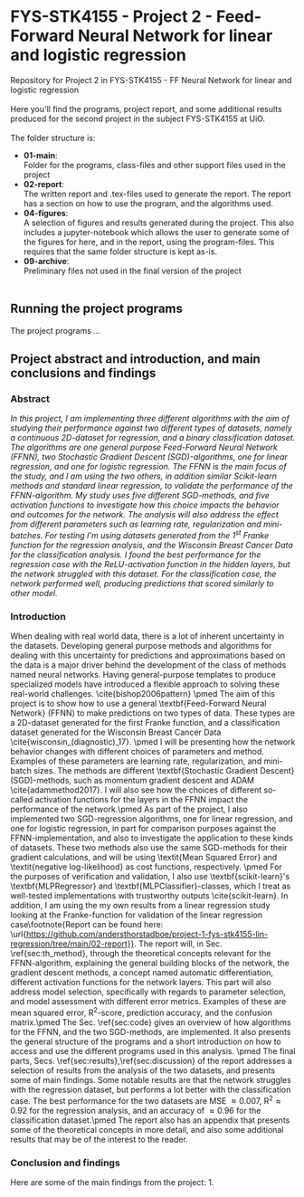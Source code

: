 # FYS-STK4155 - Project 2 - Feed-Forward Neural Network for linear and logistic regression
Repository for Project 2 in FYS-STK4155 - FF Neural Network for linear and logistic regression<br /><br />
Here you'll find the programs, project report, and some additional results produced for the second project in the subject FYS-STK4155 at UiO.<br /><br />
The folder structure is:
- **01-main**: <br />Folder for the programs, class-files and other support files used in the project
- **02-report**: <br /> The written report and .tex-files used to generate the report. The report has a section on how to use the program, and the algorithms used.
- **04-figures**: <br />A selection of figures and results generated during the project. This also includes a jupyter-notebook which allows the user to generate some of the figures for here, and in the report, using the program-files. This requires that the same folder structure is kept as-is.
- **09-archive**: <br />Preliminary files not used in the final version of the project
<br /><br />

## Running the project programs
The project programs ...

## Project abstract and introduction, and main conclusions and findings
### Abstract
*In this project, I am implementing three different algorithms with the aim of studying their performance against two different types of datasets, namely a continuous 2D-dataset for regression, and a binary classification dataset. The algorithms are one general purpose Feed-Forward Neural Network (FFNN), two Stochastic Gradient Descent (SGD)-algorithms, one for linear regression, and one for logistic regression. The FFNN is the main focus of the study, and I am using the two others, in addition similar Scikit-learn methods and standard linear regression, to validate the performance of the FFNN-algorithm. My study uses five different SGD-methods, and five activation functions to investigate how this choice impacts the behavior and outcomes for the network. The analysis will also address the effect from different parameters such as learning rate, regularization and mini-batches. For testing I'm using datasets generated from the 1$^{\text{st}}$ Franke function for the regression analysis, and the Wisconsin Breast Cancer Data for the classification analysis. I found the best performance for the regression case with the ReLU-activation function in the hidden layers, but the network struggled with this dataset. For the classification case, the network performed well, producing predictions that scored similarly to other model.*
### Introduction
When dealing with real world data, there is a lot of inherent uncertainty in the datasets. Developing general purpose methods and algorithms for dealing with this uncertainty for predictions and approximations based on the data is a major driver behind the development of the class of methods named neural networks. Having general-purpose templates to produce specialized models have introduced a flexible approach to solving these real-world challenges. \cite{bishop2006pattern} \pmed
The aim of this project is to show how to use a general \textbf{Feed-Forward Neural Network} (FFNN) to make predictions on two types of data. These types are a 2D-dataset generated for the first Franke function, and a classification dataset generated for the Wisconsin Breast Cancer Data \cite{wisconsin_(diagnostic)_17}. \pmed
I will be presenting how the network behavior changes with different choices of parameters and method. Examples of these parameters are learning rate, regularization, and mini-batch sizes. The methods are different \textbf{Stochastic Gradient Descent} (SGD)-methods, such as momentum gradient descent and ADAM \cite{adammethod2017}. I will also see how the choices of different so-called activation functions for the layers in the FFNN impact the performance of the network.\pmed
As part of the project, I also implemented two SGD-regression algorithms, one for linear regression, and one for logistic regression, in part for comparison purposes against the FFNN-implementation, and also to investigate the application to these kinds of datasets. These two methods also use the same SGD-methods for their gradient calculations, and will be using \textit{Mean Squared Error} and \textit{negative log-likelihood} as cost functions, respectively. \pmed
For the purposes of verification and validation, I also use \textbf{scikit-learn}'s \textbf{MLPRegressor} and \textbf{MLPClassifier}-classes, which I treat as well-tested implementations with trustworthy outputs \cite{scikit-learn}. In addition, I am using the my own results from a linear regression study looking at the Franke-function for validation of the linear regression case\footnote{Report can be found here: \url{https://github.com/andersthorstadboe/project-1-fys-stk4155-lin-regression/tree/main/02-report}}.
The report will, in Sec. \ref{sec:th_method}, through the theoretical concepts relevant for the FFNN-algorithm, explaining the general building blocks of the network, the gradient descent methods, a concept named automatic differentiation, different activation functions for the network layers. This part will also address model selection, specifically with regards to parameter selection, and model assessment with different error metrics. Examples of these are mean squared error, R$^{2}$-score, prediction accuracy, and the confusion matrix.\pmed
The Sec. \ref{sec:code} gives an overview of how algorithms for the FFNN, and the two SGD-methods, are implemented. It also presents the general structure of the programs and a short introduction on how to access and use the different programs used in this analysis. \pmed
The final parts, Secs. \ref{sec:results},\ref{sec:discussion} of the report addresses a selection of results from the analysis of the two datasets, and presents some of main findings. Some notable results are that the network struggles with the regression dataset, but performs a lot better with the classification case. The best performance for the two datasets are MSE $\approx 0.007$, R$^{2} \approx 0.92$ for the regression analysis, and an accuracy of $\approx 0.96$ for the classification dataset.\pmed
The report also has an appendix that presents some of the theoretical concepts in more detail, and also some additional results that may be of the interest to the reader.

### Conclusion and findings
Here are some of the main findings from the project:
1. 


